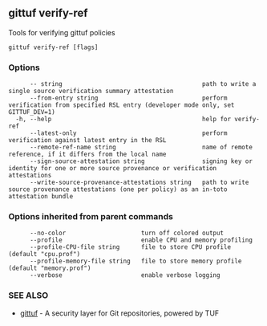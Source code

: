 ## gittuf verify-ref

Tools for verifying gittuf policies

```
gittuf verify-ref [flags]
```

### Options

```
      -- string                                       path to write a single source verification summary attestation
      --from-entry string                             perform verification from specified RSL entry (developer mode only, set GITTUF_DEV=1)
  -h, --help                                          help for verify-ref
      --latest-only                                   perform verification against latest entry in the RSL
      --remote-ref-name string                        name of remote reference, if it differs from the local name
      --sign-source-attestation string                signing key or identity for one or more source provenance or verification attestations
      --write-source-provenance-attestations string   path to write source provenance attestations (one per policy) as an in-toto attestation bundle
```

### Options inherited from parent commands

```
      --no-color                     turn off colored output
      --profile                      enable CPU and memory profiling
      --profile-CPU-file string      file to store CPU profile (default "cpu.prof")
      --profile-memory-file string   file to store memory profile (default "memory.prof")
      --verbose                      enable verbose logging
```

### SEE ALSO

* [gittuf](gittuf.md)	 - A security layer for Git repositories, powered by TUF

